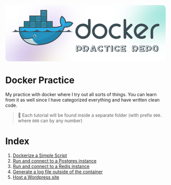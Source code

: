 ![Alt text](__docs__/title.png)

# Docker Practice

My practice with docker where I try out all sorts of things. You can learn from it as well since I have categorized everything and have written clean code.

> 📌 Each tutorial will be found inside a separate folder (with prefix `000.` where `000` can by any number)

# Index

001. [Dockerize a Simple Script](./001.%20dockerize%20a%20simple%20script/)
002. [Run and connect to a Postgres instance](./002.%20run%20and%20connect%20to%20a%20Postgres%20instance/)  
003. [Run and connect to a Redis instance](./003.%20run%20and%20connect%20to%20a%20Redis%20instance/)
004. [Generate a log file outside of the container]()
005. [Host a Wordpress site]()